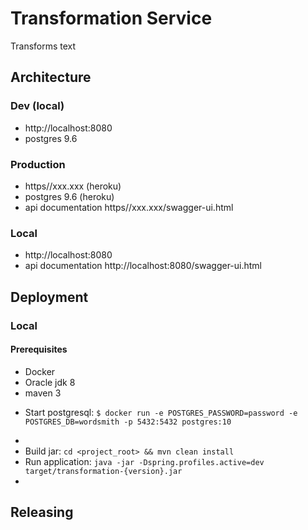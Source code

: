 # Transformation Service

Transforms text

## Architecture

### Dev (local)

* http://localhost:8080
* postgres 9.6

### Production

* https//xxx.xxx (heroku)
* postgres 9.6 (heroku)
* api documentation https//xxx.xxx/swagger-ui.html 

### Local

* http://localhost:8080
* api documentation http://localhost:8080/swagger-ui.html

## Deployment

### Local

#### Prerequisites

* Docker
* Oracle jdk 8
* maven 3

- Start postgresql: `$ docker run -e POSTGRES_PASSWORD=password -e POSTGRES_DB=wordsmith -p 5432:5432 postgres:10`
* 
* Build jar: `cd <project_root> && mvn clean install` 
* Run application: `java -jar -Dspring.profiles.active=dev target/transformation-{version}.jar`
* 

## Releasing


